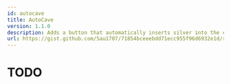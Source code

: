 ```yaml
---
id: autocave
title: AutoCave
version: 1.1.0
description: Adds a button that automatically inserts silver into the cavern, designed to fill caverns without leakage
url: https://gist.github.com/Sau1707/71854bceeebdd71ecc955f96d6932e1d/raw/1f3f9d484d0d86e6b96cb79c9041a398c044dddc/autocave.user.js
---
```


# TODO
